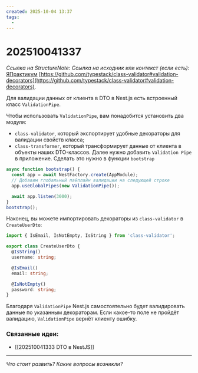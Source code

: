 ```yaml
---
created: 2025-10-04 13:37
tags:
  -
---
```

# 202510041337
*Ссылка на StructureNote:*
*Ссылка на исходник или контекст (если есть):* [ЯПрактикум](https://practicum.yandex.ru/learn/backend-nodejs/courses/a4214ab0-2146-4152-b90e-651bf4c7ca5e/sprints/564244/topics/1df920a3-5c6a-4fcd-884c-0f66136c2b56/lessons/d77622ea-f32d-42fa-999d-bfba555dae7d/)  [https://github.com/typestack/class-validator#validation-decorators](https://github.com/typestack/class-validator#validation-decorators).

Для валидации данных от клиента в DTO в Nest.js есть встроенный класс `ValidationPipe`.

Чтобы использовать `ValidationPipe`, вам понадобится установить два модуля:

- `class-validator`, который экспортирует удобные декораторы для валидации свойств класса;
- `class-transformer`, который трансформирует данные от клиента в объекты наших DTO-классов.
Далее нужно добавить `Validation Pipe` в приложение. Сделать это нужно в функции `bootstrap`
```ts
async function bootstrap() {
  const app = await NestFactory.create(AppModule);
  // Добавим глобальный пайплайн валидации на следующей строке
  app.useGlobalPipes(new ValidationPipe());

  await app.listen(3000);
}
bootstrap();
```
Наконец, вы можете импортировать декораторы из `class-validator` в `CreateUserDto`:
```ts
import { IsEmail, IsNotEmpty, IsString } from 'class-validator';

export class CreateUserDto {
  @IsString()
  username: string;

  @IsEmail()
  email: string;

  @IsNotEmpty()
  password: string;
}
```
Благодаря `ValidationPipe` Nest.js самостоятельно будет валидировать данные по указанным декораторам. Если какое-то поле не пройдёт валидацию, `ValidationPipe` вернёт клиенту ошибку.

### Связанные идеи:
* [[202510041333 DTO в NestJS]]
---

*Что стоит развить? Какие вопросы возникли?*